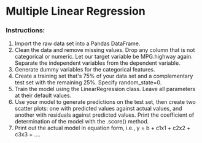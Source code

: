 # Multiple Linear Regression

### Instructions:
1) Import the raw data set into a Pandas DataFrame.
2) Clean the data and remove missing values. Drop any column that is not categorical or numeric. Let our target variable be MPG.highway again. Separate the independent variables from the dependent variable.
3) Generate dummy variables for the categorical features.
4) Create a training set that's 75% of your data set and a complementary test set with the remaining 25%. Specify random_state=0.
5) Train the model using the LinearRegression class. Leave all parameters at their default values.
6) Use your model to generate predictions on the test set, then create two scatter plots: one with predicted values against actual values, and another with residuals against predicted values. Print the coefficient of determination of the model with the .score() method.
7) Print out the actual model in equation form, i.e., y = b + c1x1 + c2x2 + c3x3 + ....
